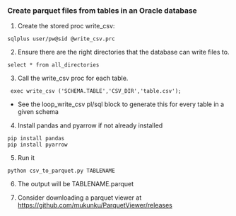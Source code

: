 ### Create parquet files from tables in an Oracle database
1. Create the stored proc write_csv:
```
sqlplus user/pw@sid @write_csv.prc
```
2. Ensure there are the right directories that the database can write files to.
```
select * from all_directories
```
3. Call the write_csv proc for each table. 
```
 exec write_csv ('SCHEMA.TABLE','CSV_DIR','table.csv');
``` 
  - See the loop_write_csv pl/sql block to generate this for every table in a given schema
4. Install pandas and pyarrow if not already installed
```
pip install pandas
pip install pyarrow
```
5. Run it
```
python csv_to_parquet.py TABLENAME
```
6. The output will be TABLENAME.parquet

7. Consider downloading a parquet viewer at https://github.com/mukunku/ParquetViewer/releases
